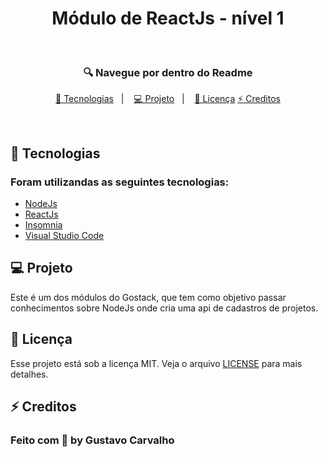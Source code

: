 <h1 align="center"> Módulo de ReactJs - nível 1 </h1>
 &nbsp;
 
<h3 align="center">🔍 Navegue por dentro do Readme </h3>
<p align="center">
  <a href="#-tecnologias">🚀 Tecnologias</a>&nbsp;&nbsp;&nbsp;|&nbsp;&nbsp;&nbsp;
  <a href="#-projeto">💻 Projeto</a>&nbsp;&nbsp;&nbsp;|&nbsp;&nbsp;&nbsp;
  <a href="#-licença">📝 Licença</a>
  <a href="#-creditos">⚡ Creditos</a>
</p>

<br>

## 🚀 Tecnologias

### Foram utilizandas as seguintes tecnologias:

- [NodeJs](https://nodejs.org/en/)
- [ReactJs](https://pt-br.reactjs.org/)
- [Insomnia](https://insomnia.rest/)
- [Visual Studio Code](https://code.visualstudio.com/)

## 💻 Projeto

Este é um dos módulos do Gostack, que tem como objetivo passar conhecimentos sobre NodeJs onde cria uma api de cadastros de projetos.


## 📝 Licença


Esse projeto está sob a licença MIT. Veja o arquivo [LICENSE](LICENSE.md) para mais detalhes.


## ⚡ Creditos

### Feito com 💜 by Gustavo Carvalho
